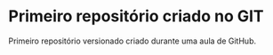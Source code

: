 # Primeiro repositório criado no GIT
 Primeiro repositório versionado criado durante uma aula de GitHub. 
